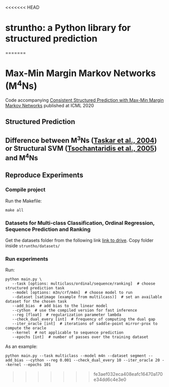 <<<<<<< HEAD
# struntho: a Python library for structured prediction
=======
# Max-Min Margin Markov Networks (M<sup>4</sup>Ns)
Code accompanying [Consistent Structured Prediction with Max-Min Margin Markov Networks](https://arxiv.org/pdf/2007.01012.pdf) published at ICML 2020

## Structured Prediction

## Difference between M<sup>3</sup>Ns ([Taskar et al., 2004](https://papers.nips.cc/paper/2397-max-margin-markov-networks.pdf)) or Structural SVM ([Tsochantaridis et al., 2005](http://www.jmlr.org/papers/volume6/tsochantaridis05a/tsochantaridis05a.pdf)) and M<sup>4</sup>Ns

## Reproduce Experiments

### Compile project
Run the Makefile:
```
make all
```

### Datasets for Multi-class Classification, Ordinal Regression, Sequence Prediction and Ranking
Get the datasets folder from the following link [link to drive](a). Copy folder inside ```struntho/datasets/```


### Run experiments
Run: 
```
python main.py \
   --task [options: multiclass/ordinal/sequence/ranking]  # choose structured prediction task
   --model [options: m3n/crf/m4n]  # choose model to run
   --dataset [satimage (example from multilcass)]  # set an available dataset for the chosen task 
   --add_bias  # add bias to the linear model
   --cython  # use the compiled version for fast inference
   --reg [float]  # regularization parameter lambda
   --check_dual_every [int]  # frequency of computing the dual gap
   --iter_oracle [int]  # iterations of saddle-point mirror-prox to compute the oracle
   --kernel  # not applicable to sequence prediction
   --epochs [int]  # number of passes over the training dataset
```
As an example:
```
python main.py --task multiclass --model m4n --dataset segment --add_bias --cython --reg 0.001 --check_dual_every 10 --iter_oracle 20 --kernel --epochs 101
```
>>>>>>> fe3aef032eca408eafc16470a170e34dd6c4e3e0
